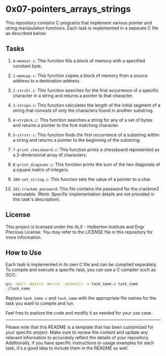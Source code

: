 # 0x07-pointers_arrays_strings

This repository contains C programs that implement various pointer and string manipulation functions. Each task is implemented in a separate C file as described below:

## Tasks

1. `0-memset.c`: This function fills a block of memory with a specified constant byte.

2. `1-memcpy.c`: This function copies a block of memory from a source address to a destination address.

3. `2-strchr.c`: This function searches for the first occurrence of a specific character in a string and returns a pointer to that character.

4. `3-strspn.c`: This function calculates the length of the initial segment of a string that consists of only the characters found in another substring.

5. `4-strpbrk.c`: This function searches a string for any of a set of bytes and returns a pointer to the first matching character.

6. `5-strstr.c`: This function finds the first occurrence of a substring within a string and returns a pointer to the beginning of the substring.

7. `7-print_chessboard.c`: This function prints a chessboard represented as a 2-dimensional array of characters.

8. `8-print_diagsums.c`: This function prints the sum of the two diagonals of a square matrix of integers.

9. `100-set_string.c`: This function sets the value of a pointer to a char.

10. `101-crackme_password`: This file contains the password for the crackme2 executable. (Note: Specific implementation details are not provided in this task's description).

## License

This project is licensed under the ALX - Holberton Institute and Engr Precious License. You may refer to the LICENSE file in this repository for more information.

## How to Use

Each task is implemented in its own C file and can be compiled separately. To compile and execute a specific task, you can use a C compiler such as GCC:

```bash
gcc -Wall -Wextra -Werror -pedantic -o task_name.c task_name
./task_name
```

Replace `task_name.c` and `task_name` with the appropriate file names for the task you want to compile and run.

Feel free to explore the code and modify it as needed for your use case.

---

Please note that this README is a template that has been customized for your specific project. Make sure to review the content and update any relevant information to accurately reflect the details of your repository. Additionally, if you have specific instructions or usage examples for each task, it's a good idea to include them in the README as well.
